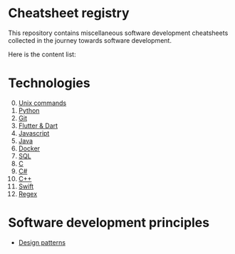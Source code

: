 # Cheatsheet registry

This repository contains miscellaneous software development cheatsheets
collected in the journey towards software development.


Here is the content list:

# Technologies

0. [Unix commands](0-unix/README.md)
1. [Python](1-python/README.md) 
2. [Git](2-git/README.md)
3. [Flutter & Dart](3-flutter/README.md)
4. [Javascript](4-javascript/README.md)
5. [Java](5-java/README.md)
6. [Docker](6-docker/README.md)
7. [SQL](7-sql/README.md)
8. [C](8-c/README.md)
9. [C#](9-cs/README.md)
10. [C++](10-cpp/README.md)
11. [Swift](11-swift/0-swift-basics.md)
12. [Regex](13-regex/README.md)

# Software development principles

- [Design patterns](design-patterns/README.md)
